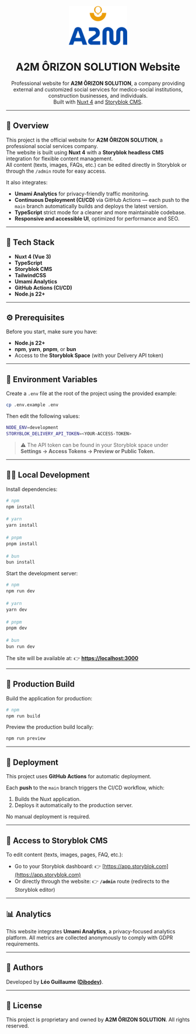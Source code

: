 <p align="center">
  <img src="/public/A2M-logo.svg" alt="A2M ÔRIZON SOLUTION Logo" width="160"/>
</p>

<h1 align="center">A2M ÔRIZON SOLUTION Website</h1>

<p align="center">
  Professional website for <strong>A2M ÔRIZON SOLUTION</strong>, a company providing external and customized social services for medico-social institutions, construction businesses, and individuals.
  <br/>
  Built with <a href="https://nuxt.com" target="_blank">Nuxt 4</a> and <a href="https://www.storyblok.com" target="_blank">Storyblok CMS</a>.
</p>

---

## 🚀 Overview

This project is the official website for **A2M ÔRIZON SOLUTION**, a professional social services company.  
The website is built using **Nuxt 4** with a **Storyblok headless CMS** integration for flexible content management.  
All content (texts, images, FAQs, etc.) can be edited directly in Storyblok or through the `/admin` route for easy access.

It also integrates:

- **Umami Analytics** for privacy-friendly traffic monitoring.
- **Continuous Deployment (CI/CD)** via GitHub Actions — each push to the `main` branch automatically builds and deploys the latest version.
- **TypeScript** strict mode for a cleaner and more maintainable codebase.
- **Responsive and accessible UI**, optimized for performance and SEO.

---

## 🧠 Tech Stack

- **Nuxt 4 (Vue 3)**
- **TypeScript**
- **Storyblok CMS**
- **TailwindCSS**
- **Umami Analytics**
- **GitHub Actions (CI/CD)**
- **Node.js 22+**

---

## ⚙️ Prerequisites

Before you start, make sure you have:

- **Node.js 22+**
- **npm**, **yarn**, **pnpm**, or **bun**
- Access to the **Storyblok Space** (with your Delivery API token)

---

## 🧩 Environment Variables

Create a `.env` file at the root of the project using the provided example:

```bash
cp .env.example .env
````

Then edit the following values:

```bash
NODE_ENV=development
STORYBLOK_DELIVERY_API_TOKEN=<YOUR-ACCESS-TOKEN>
```

> ⚠️ The API token can be found in your Storyblok space under
> **Settings → Access Tokens → Preview or Public Token.**

---

## 🧑‍💻 Local Development

Install dependencies:

```bash
# npm
npm install

# yarn
yarn install

# pnpm
pnpm install

# bun
bun install
```

Start the development server:

```bash
# npm
npm run dev

# yarn
yarn dev

# pnpm
pnpm dev

# bun
bun run dev
```

The site will be available at:
👉 **[https://localhost:3000](https://localhost:3000)**

---

## 🧱 Production Build

Build the application for production:

```bash
# npm
npm run build
```

Preview the production build locally:

```bash
npm run preview
```

---

## 🧰 Deployment

This project uses **GitHub Actions** for automatic deployment.

Each **push** to the `main` branch triggers the CI/CD workflow, which:

1. Builds the Nuxt application.
2. Deploys it automatically to the production server.

No manual deployment is required.

---

## 🧾 Access to Storyblok CMS

To edit content (texts, images, pages, FAQ, etc.):

* Go to your Storyblok dashboard:
  👉 [https://app.storyblok.com](https://app.storyblok.com)
* Or directly through the website:
  👉 **`/admin`** route (redirects to the Storyblok editor)

---

## 📊 Analytics

This website integrates **Umami Analytics**, a privacy-focused analytics platform.
All metrics are collected anonymously to comply with GDPR requirements.

---

## 👥 Authors

Developed by **Léo Guillaume ([Dibodev](https://dibodev.fr))**.

---

## 📄 License

This project is proprietary and owned by **A2M ÔRIZON SOLUTION**.
All rights reserved.
